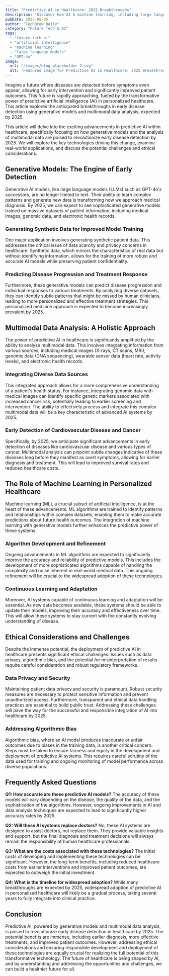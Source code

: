```yaml
---
title: "Predictive AI in Healthcare: 2025 Breakthroughs"
description: "Discover how AI & machine learning, including large language models, are revolutionizing early disease detection in 2025.  Learn about generative models & multimodal data analysis for personalized healthcare. Read now!"
pubDate: 2025-08-05
author: "TechBrew Daily"
category: "Future Tech & AI"
tags:
  - "future-tech-ai"
  - "artificial intelligence"
  - "machine learning"
  - "large language models"
  - "GPT-4o"
image:
  url: "/images/blog-placeholder-2.svg"
  alt: "Featured image for Predictive AI in Healthcare: 2025 Breakthroughs"
---
```


Imagine a future where diseases are detected before symptoms even appear, allowing for early intervention and significantly improved patient outcomes. This future is rapidly approaching, fueled by the transformative power of predictive artificial intelligence (AI) in personalized healthcare.  This article explores the anticipated breakthroughs in early disease detection using generative models and multimodal data analysis, expected by 2025.


This article will delve into the exciting advancements in predictive AI within healthcare, specifically focusing on how generative models and the analysis of multimodal data are poised to revolutionize early disease detection by 2025. We will explore the key technologies driving this change, examine real-world applications, and discuss the potential challenges and ethical considerations.


## Generative Models: The Engine of Early Detection

Generative AI models, like large language models (LLMs) such as GPT-4o's successors, are no longer limited to text.  Their ability to learn complex patterns and generate new data is transforming how we approach medical diagnosis.  By 2025, we can expect to see sophisticated generative models trained on massive datasets of patient information, including medical images, genomic data, and electronic health records.

### Generating Synthetic Data for Improved Model Training

One major application involves generating synthetic patient data. This addresses the critical issue of data scarcity and privacy concerns in healthcare.  Synthetic data, which mirrors the characteristics of real data but without identifying information, allows for the training of more robust and accurate AI models while preserving patient confidentiality.

### Predicting Disease Progression and Treatment Response

Furthermore, these generative models can predict disease progression and individual responses to various treatments.  By analyzing diverse datasets, they can identify subtle patterns that might be missed by human clinicians, leading to more personalized and effective treatment strategies.  This personalized medicine approach is expected to become increasingly prevalent by 2025.


## Multimodal Data Analysis: A Holistic Approach

The power of predictive AI in healthcare is significantly amplified by the ability to analyze multimodal data. This involves integrating information from various sources, including medical images (X-rays, CT scans, MRI), genomic data (DNA sequencing), wearable sensor data (heart rate, activity levels), and electronic health records.

### Integrating Diverse Data Sources

This integrated approach allows for a more comprehensive understanding of a patient's health status.  For instance, integrating genomic data with medical images can identify specific genetic markers associated with increased cancer risk, potentially leading to earlier screening and intervention.  The ability to effectively process and integrate this complex multimodal data will be a key characteristic of advanced AI systems by 2025.

###  Early Detection of Cardiovascular Disease and Cancer

Specifically, by 2025, we anticipate significant advancements in early detection of diseases like cardiovascular disease and various types of cancer.  Multimodal analysis can pinpoint subtle changes indicative of these diseases long before they manifest as overt symptoms, allowing for earlier diagnosis and treatment. This will lead to improved survival rates and reduced healthcare costs.


## The Role of Machine Learning in Personalized Healthcare

Machine learning (ML), a crucial subset of artificial intelligence, is at the heart of these advancements.  ML algorithms are trained to identify patterns and relationships within complex datasets, enabling them to make accurate predictions about future health outcomes.  The integration of machine learning with generative models further enhances the predictive power of these systems.

###  Algorithm Development and Refinement

Ongoing advancements in ML algorithms are expected to significantly improve the accuracy and reliability of predictive models.  This includes the development of more sophisticated algorithms capable of handling the complexity and noise inherent in real-world medical data.  This ongoing refinement will be crucial to the widespread adoption of these technologies.

### Continuous Learning and Adaptation

Moreover, AI systems capable of continuous learning and adaptation will be essential. As new data becomes available, these systems should be able to update their models, improving their accuracy and effectiveness over time.  This will allow these systems to stay current with the constantly evolving understanding of disease.


## Ethical Considerations and Challenges

Despite the immense potential, the deployment of predictive AI in healthcare presents significant ethical challenges.  Issues such as data privacy, algorithmic bias, and the potential for misinterpretation of results require careful consideration and robust regulatory frameworks.

### Data Privacy and Security

Maintaining patient data privacy and security is paramount. Robust security measures are necessary to protect sensitive information and prevent unauthorized access.  Furthermore, transparent and ethical data handling practices are essential to build public trust.  Addressing these challenges will pave the way for the successful and responsible integration of AI into healthcare by 2025.

### Addressing Algorithmic Bias

Algorithmic bias, where an AI model produces inaccurate or unfair outcomes due to biases in the training data, is another critical concern.  Steps must be taken to ensure fairness and equity in the development and deployment of predictive AI systems.  This requires careful scrutiny of the data used for training and ongoing monitoring of model performance across diverse populations.


## Frequently Asked Questions

**Q1: How accurate are these predictive AI models?**  The accuracy of these models will vary depending on the disease, the quality of the data, and the sophistication of the algorithms.  However, ongoing improvements in AI and data analysis techniques are expected to lead to significantly higher accuracy rates by 2025.

**Q2: Will these AI systems replace doctors?** No, these AI systems are designed to assist doctors, not replace them.  They provide valuable insights and support, but the final diagnosis and treatment decisions will always remain the responsibility of human healthcare professionals.

**Q3: What are the costs associated with these technologies?** The initial costs of developing and implementing these technologies can be significant.  However, the long-term benefits, including reduced healthcare costs from earlier interventions and improved patient outcomes, are expected to outweigh the initial investment.

**Q4: What is the timeline for widespread adoption?**  While many breakthroughs are expected by 2025, widespread adoption of predictive AI in personalized healthcare will likely be a gradual process, taking several years to fully integrate into clinical practice.


## Conclusion

Predictive AI, powered by generative models and multimodal data analysis, is poised to revolutionize early disease detection in healthcare by 2025.  The potential benefits are immense, including earlier diagnosis, more effective treatments, and improved patient outcomes.  However, addressing ethical considerations and ensuring responsible development and deployment of these technologies are equally crucial for realizing the full potential of this transformative technology. The future of healthcare is being shaped by AI, and by understanding and addressing the opportunities and challenges, we can build a healthier future for all.